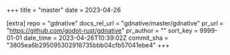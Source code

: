 +++
title = "master"
date = 2023-04-26

[extra]
repo = "gdnative"
docs_rel_url = "gdnative/master/gdnative"
pr_url = "https://github.com/godot-rust/gdnative"
pr_author = ""
sort_key = 9999-01-01
date_time = 2023-04-26T10:39:02Z
commit_sha = "3805ea6b295095302918735bbb04cfb57041ebe4"
+++


